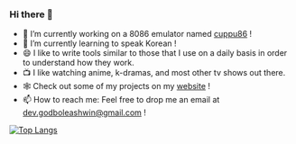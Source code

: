### Hi there 👋

- 🔭 I’m currently working on a 8086 emulator named [cuppu86](https://github.com/aelobdog/cuppu86) !
- 🌱 I’m currently learning to speak Korean !
- 😄 I like to write tools similar to those that I use on a daily basis in order to understand how they work.
- 📺 I like watching anime, k-dramas, and most other tv shows out there.
- 🕸 Check out some of my projects on my [website](https://aelobdog.github.io) !
- 📫 How to reach me: Feel free to drop me an email at dev.godboleashwin@gmail.com !

[![Top Langs](https://github-readme-stats.vercel.app/api/top-langs/?username=aelobdog&layout=compact&exclude_repo=siteflon)](https://github.com/anuraghazra/github-readme-stats)
